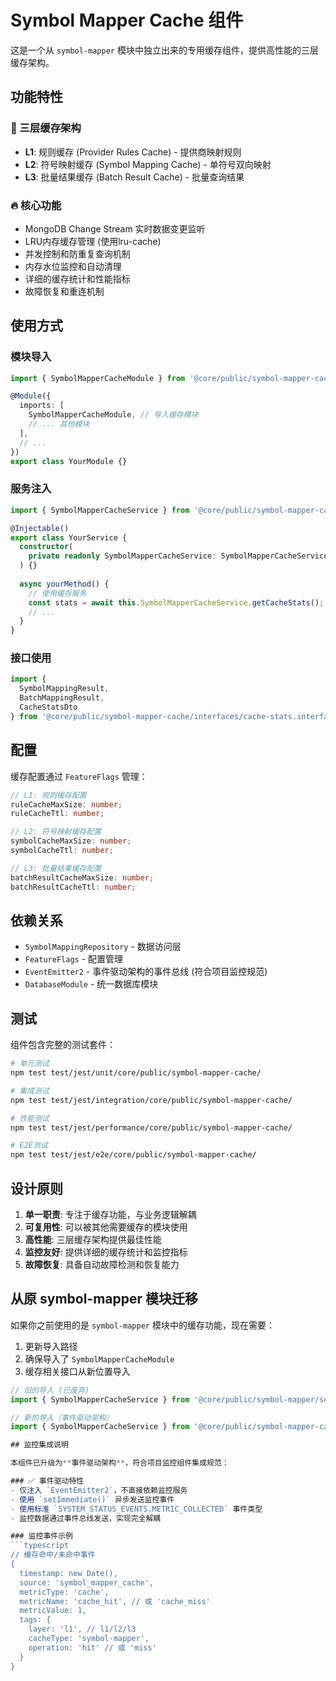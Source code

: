 # Symbol Mapper Cache 组件

这是一个从 `symbol-mapper` 模块中独立出来的专用缓存组件，提供高性能的三层缓存架构。

## 功能特性

### 🎯 三层缓存架构
- **L1**: 规则缓存 (Provider Rules Cache) - 提供商映射规则
- **L2**: 符号映射缓存 (Symbol Mapping Cache) - 单符号双向映射  
- **L3**: 批量结果缓存 (Batch Result Cache) - 批量查询结果

### 🔥 核心功能
- MongoDB Change Stream 实时数据变更监听
- LRU内存缓存管理 (使用lru-cache)
- 并发控制和防重复查询机制
- 内存水位监控和自动清理
- 详细的缓存统计和性能指标
- 故障恢复和重连机制

## 使用方式

### 模块导入
```typescript
import { SymbolMapperCacheModule } from '@core/public/symbol-mapper-cache/module/symbol-mapper-cache.module';

@Module({
  imports: [
    SymbolMapperCacheModule, // 导入缓存模块
    // ... 其他模块
  ],
  // ...
})
export class YourModule {}
```

### 服务注入
```typescript
import { SymbolMapperCacheService } from '@core/public/symbol-mapper-cache/services/symbol-mapper-cache.service';

@Injectable()
export class YourService {
  constructor(
    private readonly SymbolMapperCacheService: SymbolMapperCacheService,
  ) {}
  
  async yourMethod() {
    // 使用缓存服务
    const stats = await this.SymbolMapperCacheService.getCacheStats();
    // ...
  }
}
```

### 接口使用
```typescript
import {
  SymbolMappingResult,
  BatchMappingResult,
  CacheStatsDto
} from '@core/public/symbol-mapper-cache/interfaces/cache-stats.interface';
```

## 配置

缓存配置通过 `FeatureFlags` 管理：

```typescript
// L1: 规则缓存配置
ruleCacheMaxSize: number;
ruleCacheTtl: number;

// L2: 符号映射缓存配置  
symbolCacheMaxSize: number;
symbolCacheTtl: number;

// L3: 批量结果缓存配置
batchResultCacheMaxSize: number;
batchResultCacheTtl: number;
```

## 依赖关系

- `SymbolMappingRepository` - 数据访问层
- `FeatureFlags` - 配置管理
- `EventEmitter2` - 事件驱动架构的事件总线 (符合项目监控规范)
- `DatabaseModule` - 统一数据库模块

## 测试

组件包含完整的测试套件：

```bash
# 单元测试
npm test test/jest/unit/core/public/symbol-mapper-cache/

# 集成测试  
npm test test/jest/integration/core/public/symbol-mapper-cache/

# 性能测试
npm test test/jest/performance/core/public/symbol-mapper-cache/

# E2E测试
npm test test/jest/e2e/core/public/symbol-mapper-cache/
```

## 设计原则

1. **单一职责**: 专注于缓存功能，与业务逻辑解耦
2. **可复用性**: 可以被其他需要缓存的模块使用
3. **高性能**: 三层缓存架构提供最佳性能
4. **监控友好**: 提供详细的缓存统计和监控指标
5. **故障恢复**: 具备自动故障检测和恢复能力

## 从原 symbol-mapper 模块迁移

如果你之前使用的是 `symbol-mapper` 模块中的缓存功能，现在需要：

1. 更新导入路径
2. 确保导入了 `SymbolMapperCacheModule`
3. 缓存相关接口从新位置导入

```typescript
// 旧的导入 (已废弃)
import { SymbolMapperCacheService } from '@core/public/symbol-mapper/services/symbol-mapper-cache.service';

// 新的导入（事件驱动架构）
import { SymbolMapperCacheService } from '@core/public/symbol-mapper-cache/services/symbol-mapper-cache.service';

## 监控集成说明

本组件已升级为**事件驱动架构**，符合项目监控组件集成规范：

### ✅ 事件驱动特性
- 仅注入 `EventEmitter2`，不直接依赖监控服务
- 使用 `setImmediate()` 异步发送监控事件
- 使用标准 `SYSTEM_STATUS_EVENTS.METRIC_COLLECTED` 事件类型
- 监控数据通过事件总线发送，实现完全解耦

### 监控事件示例
```typescript
// 缓存命中/未命中事件
{
  timestamp: new Date(),
  source: 'symbol_mapper_cache',
  metricType: 'cache',
  metricName: 'cache_hit', // 或 'cache_miss'
  metricValue: 1,
  tags: {
    layer: 'l1', // l1/l2/l3
    cacheType: 'symbol-mapper',
    operation: 'hit' // 或 'miss'
  }
}
```
```